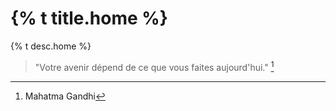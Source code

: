 <div class="wrap mb">

  <h1>{% t title.home %}</h1>
  <p>{% t desc.home %}</p>

</div>

>"Votre avenir dépend de ce que vous faites aujourd'hui." [^1]

[^1]: Mahatma Gandhi

